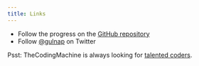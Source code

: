 ```yaml
---
title: Links
---
```


* Follow the progress on the [GitHub repository](https://github.com/thecodingmachine/gotenberg)
* Follow [@gulnap](https://twitter.com/gulnap) on Twitter

Psst: TheCodingMachine is always looking for [talented coders](https://coders.thecodingmachine.com).

